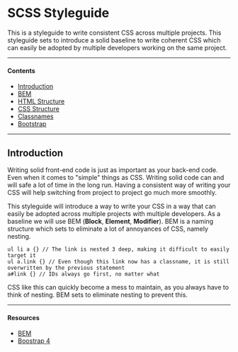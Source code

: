# SCSS Styleguide
This is a styleguide to write consistent CSS across multiple projects. This styleguide sets to introduce a solid baseline to write coherent CSS which can easily be adopted by multiple developers working on the same project.

---
#### Contents
- [Introduction](readme.md)
- [BEM](bem.md)
- [HTML Structure](htmlstructure.md)
- [CSS Structure](cssstructure.md)
- [Classnames](classnames.md)
- [Bootstrap](bootstrap.md)

----
## Introduction
Writing solid front-end code is just as important as your back-end code. Even when it comes to "simple" things as CSS. Writing solid code can and will safe a lot of time in the long run. Having a consistent way of writing your CSS will help switching from project to project go much more smoothly.

This styleguide will introduce a way to write your CSS in a way that can easily be adopted across multiple projects with multiple developers. As a baseline we will use BEM (**Block**, **Element**, **Modifier**). BEM is a naming structure which sets to eliminate a lot of annoyances of CSS, namely nesting.

```
ul li a {} // The link is nested 3 deep, making it difficult to easily target it
ul a.link {} // Even though this link now has a classname, it is still overwritten by the previous statement
a#link {} // IDs always go first, no matter what
```
CSS like this can quickly become a mess to maintain, as you always have to think of nesting. BEM sets to eliminate nesting to prevent this.

----
#### Resources
- [BEM](http://getbem.com/naming/)
- [Boostrap 4](https://v4-alpha.getbootstrap.com/)
